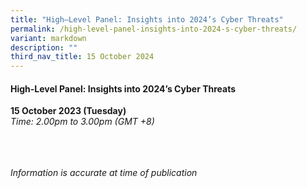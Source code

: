 ```yaml
---
title: "High–Level Panel: Insights into 2024’s Cyber Threats"
permalink: /high-level-panel-insights-into-2024-s-cyber-threats/
variant: markdown
description: ""
third_nav_title: 15 October 2024
---
```

#### **High-Level Panel: Insights into 2024’s Cyber Threats**

**15 October 2023 (Tuesday)**  
*Time: 2.00pm to 3.00pm (GMT +8)*

<br><br><br>
*Information is accurate at time of publication*